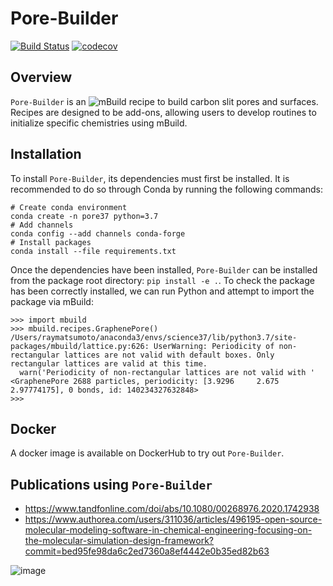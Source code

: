 # Pore-Builder 
[![Build Status](https://dev.azure.com/rayamatsumoto/porebuilder/_apis/build/status/rmatsum836.Pore-Builder?branchName=refs%2Fpull%2F30%2Fmerge)](https://dev.azure.com/rayamatsumoto/porebuilder/_build/latest?definitionId=5&branchName=refs%2Fpull%2F30%2Fmerge)
[![codecov](https://codecov.io/gh/rmatsum836/Pore-Builder/branch/master/graph/badge.svg)](https://codecov.io/gh/rmatsum836/Pore-Builder) <br>

## Overview

`Pore-Builder` is an ![mBuild](http://mosdef-hub.github.io/mbuild/) recipe to build carbon slit pores and surfaces.
Recipes are designed to be add-ons, allowing users to develop routines to initialize specific chemistries using mBuild.

## Installation
To install `Pore-Builder`, its dependencies must first be installed.  It is recommended to do so through Conda by running the
following commands:
```
# Create conda environment
conda create -n pore37 python=3.7
# Add channels
conda config --add channels conda-forge
# Install packages
conda install --file requirements.txt
```
Once the dependencies have been installed, `Pore-Builder` can be installed from the package root directory: `pip install -e .`.
To check the package has been correctly installed, we can run Python and attempt to import the package via mBuild:
```
>>> import mbuild
>>> mbuild.recipes.GraphenePore()
/Users/raymatsumoto/anaconda3/envs/science37/lib/python3.7/site-packages/mbuild/lattice.py:626: UserWarning: Periodicity of non-rectangular lattices are not valid with default boxes. Only rectangular lattices are valid at this time.
  warn('Periodicity of non-rectangular lattices are not valid with '
<GraphenePore 2688 particles, periodicity: [3.9296     2.675      2.97774175], 0 bonds, id: 140234327632848>
>>> 
```

## Docker
A docker image is available on DockerHub to try out `Pore-Builder`.

## Publications using `Pore-Builder`
- https://www.tandfonline.com/doi/abs/10.1080/00268976.2020.1742938
- https://www.authorea.com/users/311036/articles/496195-open-source-molecular-modeling-software-in-chemical-engineering-focusing-on-the-molecular-simulation-design-framework?commit=bed95fe98da6c2ed7360a8ef4442e0b35ed82b63

![image](https://user-images.githubusercontent.com/25011342/68546370-838f9880-03a3-11ea-8db6-232c0d7a6dff.png)

